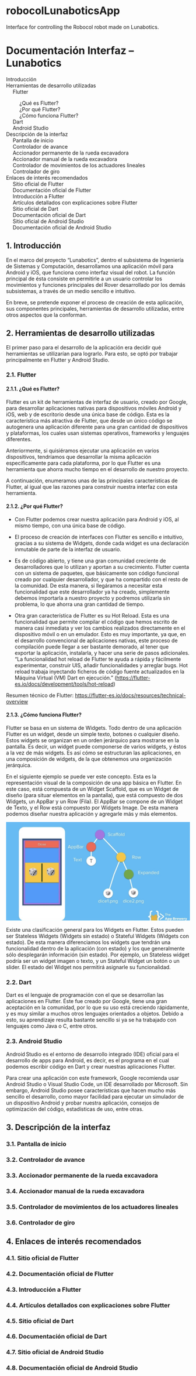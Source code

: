 <h1>robocolLunaboticsApp</h1>


Interface for controlling the Robocol robot made on Lunabotics.

<h1>Documentación Interfaz – Lunabotics</h1>

<div id="TOC">
    <ul>
        <li>
            <a href="#introduction">Introducción</a>
        </li>
        <li>
            <a href="#desarrollo">Herramientas de desarrollo utilizadas</a>
            <ul>
                <li><a href="#2.1.">Flutter</a></li>
                <ul>
                    <li><a href="#2.1.1.">¿Qué es Flutter?</a></li>
                    <li><a href="#2.1.2.">¿Por qué Flutter?</a></li>
                    <li><a href="#2.1.3.">¿Cómo funciona Flutter?</a></li>
                </ul>
                <li><a href="#2.2.">Dart</a></li>
                <li><a href="#2.3.">Android Studio</a></li>
            </ul>
        </li>
	<li>
            <a href="#descripcion">Descripción de la interfaz</a>
            <ul>
                <li><a href="#3.1.">Pantalla de inicio</a></li>
                <li><a href="#3.2.">Controlador de avance</a></li>
                <li><a href="#3.3.">Accionador permanente de la rueda excavadora</a></li>
		<li><a href="#3.4.">Accionador manual de la rueda excavadora</a></li>
		<li><a href="#3.5.">Controlador de movimientos de los actuadores lineales</a></li>
		<li><a href="#3.6.">Controlador de giro</a></li>
            </ul>
	</li>
	<li>
            <a href="#enlaces">Enlaces de interés recomendados</a>
            <ul>
                <li><a href="#4.1.">Sitio oficial de Flutter</a></li>
                <li><a href="#4.2.">Documentación oficial de Flutter</a></li>
		<li><a href="#4.3.">Introducción a Flutter</a></li>
		<li><a href="#4.4.">Artículos detallados con explicaciones sobre Flutter</a></li>
                <li><a href="#4.5.">Sitio oficial de Dart</a></li>
		<li><a href="#4.6.">Documentación oficial de Dart</a></li>
		<li><a href="#4.7.">Sitio oficial de Android Studio</a></li>
		<li><a href="#4.8.">Documentación oficial de Android Studio</a></li>
            </ul>
	</li>
    </ul>
</div>

<h2 id="introduction">1. Introducción</h2>

En el marco del proyecto “Lunabotics”, dentro el subsistema de Ingeniería de Sistemas y Computación, desarrollamos una aplicación móvil para Android y iOS, que funciona como interfaz visual del robot. La función principal de ésta consiste en permitirle a un usuario controlar los movimientos y funciones principales del Rover desarrollado por los demás subsistemas, a través de un medio sencillo e intuitivo. 
	
En breve, se pretende exponer el proceso de creación de esta aplicación, sus componentes principales, herramientas de 		 desarrollo utilizadas, entre otros aspectos que la conforman.  

<h2 id="desarrollo">2. Herramientas de desarrollo utilizadas</h2>

El primer paso para el desarrollo de la aplicación era decidir qué herramientas se utilizarían para lograrlo. Para esto, se optó por trabajar principalmente en Flutter y Android Studio. 

<h3 id="2.1.">2.1. Flutter</h3>

<h4 id="2.1.1.">2.1.1. ¿Qué es Flutter?</h4>

Flutter es un kit de herramientas de interfaz de usuario, creado por Google, para desarrollar aplicaciones nativas para dispositivos móviles Android y iOS, web y de escritorio desde una única base de código. Esta es la característica más atractiva de Flutter, que desde un único código se autogenera una aplicación diferente para una gran cantidad de dispositivos y plataformas, los cuales usan sistemas operativos, frameworks y lenguajes diferentes.  

Anteriormente, si quisiéramos ejecutar una aplicación en varios dispositivos, tendríamos que desarrollar la misma aplicación específicamente para cada plataforma, por lo que Flutter es una herramienta que ahorra mucho tiempo en el desarrollo de nuestro proyecto. 

A continuación, enumeramos unas de las principales características de Flutter, al igual que las razones para construir nuestra interfaz con esta herramienta. 

<h4 id="2.1.2.">2.1.2. ¿Por qué Flutter?</h4>

* Con Flutter podemos crear nuestra aplicación para Android y iOS, al mismo tiempo, con una única base de código. 

* El proceso de creación de interfaces con Flutter es sencillo e intuitivo, gracias a su sistema de Widgets, donde cada widget es una declaración inmutable de parte de la interfaz de usuario.  

* Es de código abierto, y tiene una gran comunidad creciente de desarrolladores que lo utilizan y aportan a su crecimiento. Flutter cuenta con un sistema de paquetes, que básicamente son código funcional creado por cualquier desarrollador, y que ha compartido con el resto de la comunidad. De esta manera, si llegáramos a necesitar esta funcionalidad que este desarrollador ya ha creado, simplemente debemos importarla a nuestro proyecto y podremos utilizarla sin problema, lo que ahorra una gran cantidad de tiempo. 

* Otra gran característica de Flutter es su Hot Reload. Esta es una funcionalidad que permite compilar el código que hemos escrito de manera casi inmediata y ver los cambios realizados directamente en el dispositivo móvil o en un emulador. Esto es muy importante, ya que, en el desarrollo convencional de aplicaciones nativas, este proceso de compilación puede llegar a ser bastante demorado, al tener que exportar la aplicación, instalarla, y hacer una serie de pasos adicionales. “La funcionalidad hot reload de Flutter te ayuda a rápida y fácilmente experimentar, construir UIS, añadir funcionalidades y arreglar bugs. Hot reload trabaja inyectando ficheros de código fuente actualizados en la Máquina Virtual (VM) Dart en ejecución.” (https://flutter-es.io/docs/development/tools/hot-reload) 

Resumen técnico de Flutter: https://flutter-es.io/docs/resources/technical-overview 

<h4 id="2.1.3.">2.1.3. ¿Cómo funciona Flutter?</h4>

Flutter se basa en un sistema de Widgets. Todo dentro de una aplicación Flutter es un widget, desde un simple texto, botones o cualquier diseño. Estos widgets se organizan en un orden jerárquico para mostrarse en la pantalla. Es decir, un widget puede componerse de varios widgets, y éstos a la vez de más widgets. Es así cómo se estructuran las aplicaciones, en una composición de widgets, de la que obtenemos una organización jerárquica. 

En el siguiente ejemplo se puede ver este concepto. Esta es la representación visual de la composición de una app básica en Flutter. En este caso, está compuesta de un Widget Scaffold, que es un Widget de diseño (para situar elementos en la pantalla), que está compuesto de dos Widgets, un AppBar y un Row (Fila). El AppBar se compone de un Widget de Texto, y el Row está compuesto por Widgets Image. De esta manera podemos diseñar nuestra aplicación y agregarle más y más elementos. 

![Widget diagram](readme_images/widget_diagram.png)

Existe una clasificación general para los Widgets en Flutter. Estos pueden ser Stateless Widgets (Widgets sin estado) o Stateful Widgets (Widgets con estado). De esta manera diferenciamos los widgets que tendrán una funcionalidad dentro de la aplicación (con estado) y los que generalmente sólo desplegarán información (sin estado). Por ejemplo, un Stateless widget podría ser un widget imagen o texto, y un Stateful Widget un botón o un slider. El estado del Widget nos permitirá asignarle su funcionalidad. 

<h3 id="2.2.">2.2. Dart</h3>

Dart es el lenguaje de programación con el que se desarrollan las aplicaciones en Flutter. Éste fue creado por Google, tiene una gran aceptación en la comunidad, por lo que su uso está creciendo rápidamente, y es muy similar a muchos otros lenguajes orientados a objetos. Debido a esto, su aprendizaje resulta bastante sencillo si ya se ha trabajado con lenguajes como Java o C, entre otros. 

<h3 id="2.3.">2.3. Android Studio</h3>

Android Studio es el entorno de desarrollo integrado (IDE) oficial para el desarrollo de apps para Android, es decir, es el programa en el cual podemos escribir código en Dart y crear nuestras aplicaciones Flutter.  

Para crear una aplicación con este framework, Google recomienda usar Android Studio o Visual Studio Code, un IDE desarrollado por Microsoft. Sin embargo, Android Studio posee características que hacen mucho más sencillo el desarrollo, como mayor facilidad para ejecutar un simulador de un dispositivo Android y probar nuestra aplicación, consejos de optimización del código, estadísticas de uso, entre otras. 

<h2 id="descripcion">3. Descripción de la interfaz</h2>

<h3 id="3.1.">3.1. Pantalla de inicio</h3>
<h3 id="3.2.">3.2. Controlador de avance</h3>
<h3 id="3.3.">3.3. Accionador permanente de la rueda excavadora</h3>
<h3 id="3.4.">3.4. Accionador manual de la rueda excavadora</h3>
<h3 id="3.5.">3.5. Controlador de movimientos de los actuadores lineales</h3>
<h3 id="3.6.">3.6. Controlador de giro</h3>

<h2 id="enlaces">4. Enlaces de interés recomendados</h2>

<h3 id="4.1.">4.1. Sitio oficial de Flutter</h3>
<h3 id="4.2.">4.2. Documentación oficial de Flutter</h3>
<h3 id="4.3.">4.3. Introducción a Flutter</h3>
<h3 id="4.4.">4.4. Artículos detallados con explicaciones sobre Flutter</h3>
<h3 id="4.5.">4.5. Sitio oficial de Dart</h3>
<h3 id="4.6.">4.6. Documentación oficial de Dart</h3>
<h3 id="4.7.">4.7. Sitio oficial de Android Studio</h3>
<h3 id="4.8.">4.8. Documentación oficial de Android Studio</h3>
 
